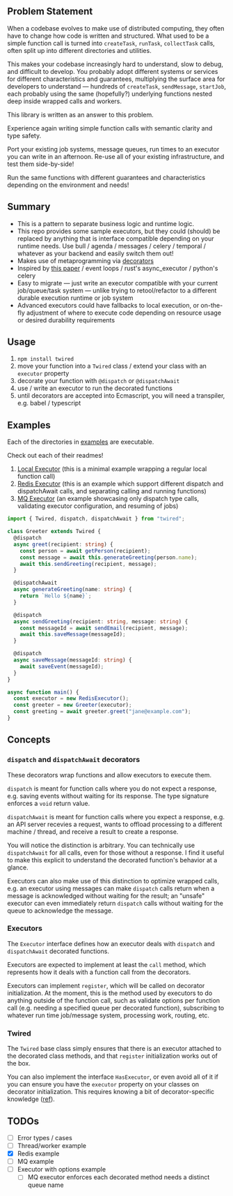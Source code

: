 ## Problem Statement

When a codebase evolves to make use of distributed computing, they often have to change how code is written and structured. What used to be a simple function call is turned into `createTask`, `runTask`, `collectTask` calls, often split up into different directories and utilities.

This makes your codebase increasingly hard to understand, slow to debug, and difficult to develop. You probably adopt different systems or services for different characteristics and guarantees, multiplying the surface area for developers to understand — hundreds of `createTask`, `sendMessage`, `startJob`, each probably using the same (hopefully?) underlying functions nested deep inside wrapped calls and workers.

This library is written as an answer to this problem.

Experience again writing simple function calls with semantic clarity and type safety.

Port your existing job systems, message queues, run times to an executor you can write in an afternoon. Re-use all of your existing infrastructure, and test them side-by-side!

Run the same functions with different guarantees and characteristics depending on the environment and needs!

## Summary

- This is a pattern to separate business logic and runtime logic.
- This repo provides some sample executors, but they could (should) be replaced by anything that is interface compatible depending on your runtime needs. Use bull / agenda / messages / celery / temporal / whatever as your backend and easily switch them out!
- Makes use of metaprogramming via [decorators](https://2ality.com/2022/10/javascript-decorators.html)
- Inspired by [this paper](https://sigops.org/s/conferences/hotos/2023/papers/ghemawat.pdf) / event loops / rust's async_executor / python's celery
- Easy to migrate — just write an executor compatible with your current job/queue/task system — unlike trying to retool/refactor to a different durable execution runtime or job system
- Advanced executors could have fallbacks to local execution, or on-the-fly adjustment of where to execute code depending on resource usage or desired durability requirements

## Usage

1. `npm install twired`
2. move your function into a `Twired` class / extend your class with an `executor` property
3. decorate your function with `@dispatch` or `@dispatchAwait`
4. use / write an executor to run the decorated functions
5. until decorators are accepted into Ecmascript, you will need a transpiler, e.g. babel / typescript

## Examples

Each of the directories in [examples](examples/) are executable.

Check out each of their readmes!

1. [Local Executor](examples/local-executor/) (this is a minimal example wrapping a regular local function call)
2. [Redis Executor](examples/redis-executor/) (this is an example which support different dispatch and dispatchAwait calls, and separating calling and running functions)
3. [MQ Executor](examples/mq-executor/) (an example showcasing only dispatch type calls, validating executor configuration, and resuming of jobs)

```ts
import { Twired, dispatch, dispatchAwait } from "twired";

class Greeter extends Twired {
  @dispatch
  async greet(recipient: string) {
    const person = await getPerson(recipient);
    const message = await this.generateGreeting(person.name);
    await this.sendGreeting(recipient, message);
  }

  @dispatchAwait
  async generateGreeting(name: string) {
    return `Hello ${name}`;
  }

  @dispatch
  async sendGreeting(recipient: string, message: string) {
    const messageId = await sendEmail(recipient, message);
    await this.saveMessage(messageId);
  }

  @dispatch
  async saveMessage(messageId: string) {
    await saveEvent(messageId);
  }
}

async function main() {
  const executor = new RedisExecutor();
  const greeter = new Greeter(executor);
  const greeting = await greeter.greet("jane@example.com");
}
```

## Concepts

### `dispatch` and `dispatchAwait` decorators

These decorators wrap functions and allow executors to execute them.

`dispatch` is meant for function calls where you do not expect a response, e.g. saving events without waiting for its response. The type signature enforces a `void` return value.

`dispatchAwait` is meant for function calls where you expect a response, e.g. an API server recevies a request, wants to offload processing to a different machine / thread, and receive a result to create a response.

You will notice the distinction is arbitrary. You can technically use `dispatchAwait` for all calls, even for those without a response. I find it useful to make this explicit to understand the decorated function's behavior at a glance.

Executors can also make use of this distinction to optimize wrapped calls, e.g. an executor using messages can make `dispatch` calls return when a message is acknowledged without waiting for the result; an "unsafe" executor can even immediately return `dispatch` calls without waiting for the queue to acknowledge the message.

### Executors

The `Executor` interface defines how an executor deals with `dispatch` and `dispatchAwait` decorated functions.

Executors are expected to implement at least the `call` method, which represents how it deals with a function call from the decorators.

Executors can implement `register`, which will be called on decorator initialization. At the moment, this is the method used by executors to do anything outside of the function call, such as validate options per function call (e.g. needing a specified queue per decorated function), subscribing to whatever run time job/message system, processing work, routing, etc.

### Twired

The `Twired` base class simply ensures that there is an executor attached to the decorated class methods, and that `register` initialization works out of the box.

You can also implement the interface `HasExecutor`, or even avoid all of it if you can ensure you have the `executor` property on your classes on decorator initialization. This requires knowing a bit of decorator-specific knowledge ([ref](https://2ality.com/2022/10/javascript-decorators.html#decorator-initializer-execution)).

## TODOs

- [ ] Error types / cases
- [ ] Thread/worker example
- [x] Redis example
- [ ] MQ example
- [ ] Executor with options example
  - [ ] MQ executor enforces each decorated method needs a distinct queue name
